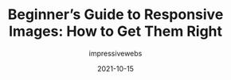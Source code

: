 ---
author: impressivewebs
date: 2021-10-15
publisher: codeinwp
tags:
  - guides
  - images
  - responsive-design
  - html
target_url: https://www.codeinwp.com/blog/responsive-images/
title: "Beginner’s Guide to Responsive Images: How to Get Them Right"
---